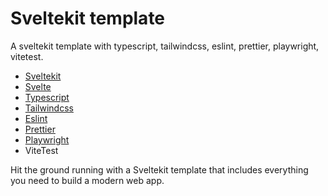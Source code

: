 # Sveltekit template
A sveltekit template with typescript, tailwindcss, eslint, prettier, playwright, vitetest.
* [Sveltekit](https://kit.svelte.dev/)
* [Svelte](https://svelte.dev/)
* [Typescript](https://www.typescriptlang.org/)
* [Tailwindcss](https://tailwindcss.com/)
* [Eslint](https://eslint.org/)
* [Prettier](https://prettier.io/)
* [Playwright](https://playwright.dev/)
* ViteTest

Hit the ground running with a Sveltekit template that includes everything you need to build a modern web app.